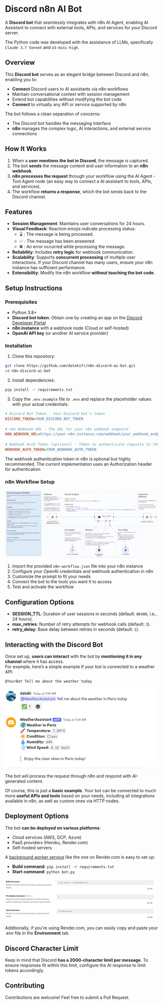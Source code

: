 # Discord n8n AI Bot

A **Discord bot** that seamlessly integrates with n8n AI Agent, enabling AI Assistant to connect with external tools, APIs, and services for your Discord server.

The Python code was developed with the assistance of LLMs, specifically `Claude 3.7 Sonnet` and `o3-mini-high`.

## Overview

This **Discord bot** serves as an elegant bridge between Discord and n8n, enabling you to:

- **Connect** Discord users to AI assistants via n8n workflows
- Maintain conversational context with session management
- Extend bot capabilities without modifying the bot code
- **Connect** to virtually any API or service supported by n8n

The bot follows a clean separation of concerns:
- The Discord bot handles the messaging interface
- **n8n** manages the complex logic, AI interactions, and external service connections

## How It Works

1. When a **user mentions the bot in Discord**, the message is captured.
2. The bot **sends** the message content and user information to an **n8n webhook**.
3. **n8n processes the request** through your workflow using the AI Agent - Tool Agent node (an easy way to connect a AI assistant to tools, APIs, and services).
4. The workflow **returns a response**, which the bot sends back to the Discord channel.

## Features

- **Session Management**: Maintains user conversations for 24 hours.
- **Visual Feedback**: Reaction emojis indicate processing status:
  - ⌛ : The message is being processed.
  - ✅ : The message has been answered.
  - ❌ : An error occurred while processing the message.
- **Reliability**: Includes **retry logic** for webhook communication.
- **Scalability**: Supports **concurrent processing** of multiple user interactions. If your Discord channel has many users, ensure your n8n instance has sufficient performance.
- **Extensibility**: Modify the n8n workflow **without touching the bot code**.

## Setup Instructions

### Prerequisites

- Python 3.8+
- **Discord bot token**: Obtain one by creating an app on the [Discord Developer Portal](https://discord.com/developers/applications)
- **n8n instance** with a webhook node (Cloud or self-hosted)
- **OpenAI API key** (or another AI service provider)

### Installation

1. Clone this repository:
```bash
git clone https://github.com/datakifr/n8n-discord-ai-bot.git
cd n8n-discord-ai-bot
```

2. Install dependencies:
```bash
pip install -r requirements.txt
```

3. Copy the `.env.example` file to `.env` and replace the placeholder values with your actual credentials:
```ini
# Discord Bot Token - Your Discord bot's token
DISCORD_TOKEN=YOUR_DISCORD_BOT_TOKEN

# n8n Webhook URL - The URL for your n8n webhook endpoint
N8N_WEBHOOK_URL=https://your-n8n-instance.com/webhook/your_webhook_endpoint

# Webhook Auth Token (optional) - Token to authenticate requests to the n8n webhook
WEBHOOK_AUTH_TOKEN=YOUR_WEBHOOK_AUTH_TOKEN
```

The webhook authentication token in n8n is optional but highly recommended. The current implementation uses an Authorization header for authentication

### n8n Workflow Setup

![n8n workflow](assets/n8n-workflow.png)

1. Import the provided `n8n-workflow.json` file into your n8n instance
2. Configure your OpenAI credentials and webhook authentication in n8n
3. Customize the prompt to fit your needs
4. Connect the bot to the tools you want it to access
5. Test and activate the workflow

## Configuration Options

- **SESSION_TTL**: Duration of user sessions in seconds (default: `86400`, i.e., 24 hours).
- **max_retries**: Number of retry attempts for webhook calls (default: `3`).
- **retry_delay**: Base delay between retries in seconds (default: `1`).

## Interacting with the Discord Bot

Once set up, **users can interact** with the bot by **mentioning it in any channel** where it has access.  
For example, here’s a simple example if your bot is connected to a weather API:


```
@YourBot Tell me about the weather today
```
![Interaction with bot](assets/interaction-with-bot.png)

The bot will process the request through n8n and respond with AI-generated content.

Of course, this is just a **basic example**. Your bot can be connected to much more **useful APIs and tools** based on your needs, including all integrations available in n8n, as well as custom ones via HTTP nodes.

## Deployment Options

The bot **can be deployed on various platforms**:
- Cloud services (AWS, GCP, Azure)
- PaaS providers (Heroku, Render.com)
- Self-hosted servers

A [background worker service](https://render.com/docs/background-workers) like the one on Render.com is easy to set up:
- **Build command**: `pip install -r requirements.txt`
- **Start command**: `python bot.py`

![Render build and start command](assets/render-command-discord-bot-n8n.png)

Additionally, if you're using Render.com, you can easily copy and paste your .env file in the **Environment** tab.

## Discord Character Limit

Keep in mind that Discord **has a 2000-character limit per message**. To ensure responses fit within this limit, configure the AI response to limit tokens accordingly.

## Contributing

Contributions are welcome! Feel free to submit a Pull Request.
